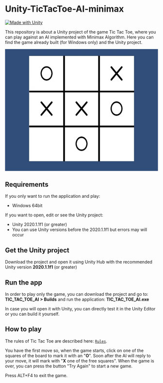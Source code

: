 # Unity-TicTacToe-AI-minimax
[![Made with Unity](https://img.shields.io/badge/Made%20with-Unity-57b9d3.svg?style=flat&logo=unity)](https://www.unity.com)

This repository is about a Unity project of the game Tic Tac Toe, where you can play against an AI implemented with Minimax Algorithm.
Here you can find the game already built (for Windows only) and the Unity project.

![screenshot](screenshots/screenshot-tictactoe_50.jpg)

## Requirements

If you only want to run the application and play:
 - Windows 64bit

If you want to open, edit or see the Unity project:
 - Unity 2020.1.1f1 (or greater)
 - You can use Unity versions before the 2020.1.1f1 but errors may will occur

## Get the Unity project

Download the project and open it using Unity Hub with the recommended Unity version **2020.1.1f1** (or greater)

## Run the app

In order to play only the game, you can download the project and go to: **TIC_TAC_TOE_AI > Builds** and run the application: **TIC_TAC_TOE_AI.exe**

In case you will open it with Unity, you can directly test it in the Unity Editor or you can build it yourself.

## How to play

The rules of Tic Tac Toe are described here: [`Rules`][rules-link].

[rules-link]: https://en.wikipedia.org/wiki/Tic-tac-toe

You have the first move so, when the game starts, click on one of the squares of the board to mark it with an "**O**". Soon after the AI will reply to your move, it will mark with "**X** one of the free squares".
When the game is over, you can press the button "Try Again" to start a new game.

Press ALT+F4 to exit the game.
